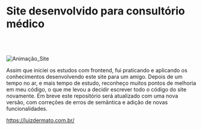 # Site desenvolvido para consultório médico
<br>
<br>

![Animação_Site](https://user-images.githubusercontent.com/77770841/172214753-31b0ddf8-3d22-40a4-9ecf-e8420858ed67.gif)

Assim que iniciei os estudos com frontend, fui praticando e aplicando os conhecimentos desenvolvendo este site para um amigo.
Depois de um tempo no ar, e mais tempo de estudo, reconheço muitos pontos de melhoria em meu código, o que me levou a decidir escrever todo o código do site novamente. Em breve este repositório será atualizado com uma nova versão, com correções de erros de semântica e adição de novas funcionalidades. 

https://luizdermato.com.br/
